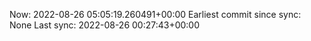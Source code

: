 Now: 2022-08-26 05:05:19.260491+00:00 Earliest commit since sync: None Last sync: 2022-08-26 00:27:43+00:00
